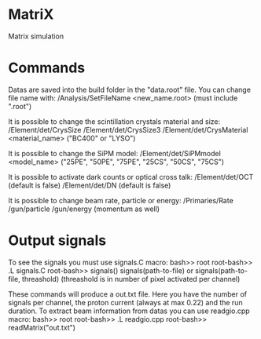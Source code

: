 # MatriX
Matrix simulation

# Commands
Datas are saved into the build folder in the "data.root" file. You can change file name with:
	/Analysis/SetFileName <new_name.root> (must include ".root")

It is possible to change the scintillation crystals material and size:
	/Element/det/CrysSize <newsize> <unit>
	/Element/det/CrysSize3 <newsizex> <newsizey> <newsizez> <unit>
	/Element/det/CrysMaterial <material_name> ("BC400" or "LYSO")

It is possible to change the SiPM model:
	/Element/det/SiPMmodel <model_name> ("25PE", "50PE", "75PE", "25CS", "50CS", "75CS")

It is possible to activate dark counts or optical cross talk:
	/Element/det/OCT <bool> (default is false)
	/Element/det/DN <bool>  (default is false)

It is possible to change beam rate, particle or energy:
	/Primaries/Rate <value> <unit>
	/gun/particle <particle>
	/gun/energy <energy> <unit> (momentum as well)

# Output signals
To see the signals you must use signals.C macro:
	bash>> root
	root-bash>> .L signals.C
	root-bash>> signals() signals(path-to-file) or signals(path-to-file, threashold) (threashold is in number of pixel activated per channel)

These commands will produce a out.txt file. Here you have the number of signals per channel, the proton current (always at max 0.22) and the run duration. To extract beam information from datas you can use readgio.cpp macro:
	bash>> root
	root-bash>> .L readgio.cpp
	root-bash>> readMatrix("out.txt")


